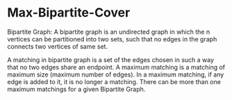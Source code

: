 # Max-Bipartite-Cover

Bipartite Graph: A bipartite graph is an undirected graph in which the n vertices can be partitioned into two sets, 
such that no edges in the graph connects two vertices of same set.

A matching in bipartite graph is a set of the edges chosen in such a way that no two edges share
an endpoint. 
A maximum matching is a matching of maximum size (maximum number of edges).
In a maximum matching, if any edge is added to it, it is no longer a matching. There can be more
than one maximum matchings for a given Bipartite Graph.
